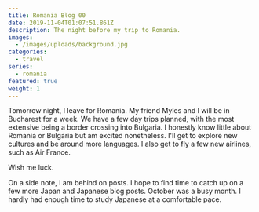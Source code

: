 ```yaml
---
title: Romania Blog 00
date: 2019-11-04T01:07:51.861Z
description: The night before my trip to Romania.
images:
  - /images/uploads/background.jpg
categories:
  - travel
series:
  - romania
featured: true
weight: 1
---
```

Tomorrow night, I leave for Romania. My friend Myles and I will be in Bucharest for a week. We have a few day trips planned, with the most extensive being a border crossing into Bulgaria. I honestly know little about Romania or Bulgaria but am excited nonetheless. I'll get to explore new cultures and be around more languages. I also get to fly a few new airlines, such as Air France.

Wish me luck.

On a side note, I am behind on posts. I hope to find time to catch up on a few more Japan and Japanese blog posts. October was a busy month. I hardly had enough time to study Japanese at a comfortable pace.
